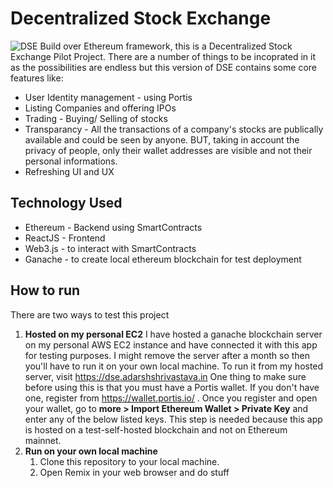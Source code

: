 # Decentralized Stock Exchange
![DSE](https://adarshshrivastava.in/dse.png)
Build over Ethereum framework, this is a Decentralized Stock Exchange Pilot Project. There are a number of things to be incoprated in it as the possibilities are endless but this version of DSE contains some core features like:

 - User Identity management - using Portis
 - Listing Companies and offering IPOs
 - Trading - Buying/ Selling of stocks
 - Transparancy - All the transactions of a company's stocks are publically available and could be seen by anyone. BUT, taking in account the privacy of people, only their wallet addresses are visible and not their personal informations.
 - Refreshing UI and UX

## Technology Used

 - Ethereum - Backend using SmartContracts
 - ReactJS - Frontend
 - Web3.js - to interact with SmartContracts
 - Ganache - to create local ethereum blockchain for test deployment

## How to run
There are two ways to test this project

 1. **Hosted on my personal EC2**
	I have hosted a ganache blockchain server on my personal AWS EC2 instance and have connected it with this app for testing purposes. I might remove the server after a month so then you'll have to run it on your own local machine.
	To run it from my hosted server, visit https://dse.adarshshrivastava.in
	One thing to make sure before using this is that you must have a Portis wallet. If you don't have one, register from https://wallet.portis.io/ .
	Once you register and open your wallet, go to **more > Import Ethereum Wallet > Private Key** and enter any of the below listed keys. 
	This step is needed because this app is hosted on a test-self-hosted blockchain and not on Ethereum mainnet.
 2. **Run on your own local machine**
	1. Clone this repository to your local machine.
	2. Open Remix in your web browser and do stuff



	